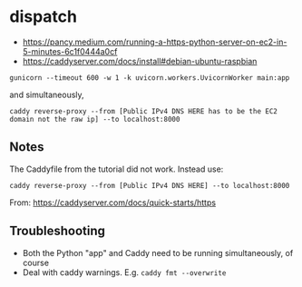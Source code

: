 # dispatch
* https://pancy.medium.com/running-a-https-python-server-on-ec2-in-5-minutes-6c1f0444a0cf
* https://caddyserver.com/docs/install#debian-ubuntu-raspbian

```
gunicorn --timeout 600 -w 1 -k uvicorn.workers.UvicornWorker main:app
```

and simultaneously,

```
caddy reverse-proxy --from [Public IPv4 DNS HERE has to be the EC2 domain not the raw ip] --to localhost:8000
```

## Notes
The Caddyfile from the tutorial did not work. Instead use:
```
caddy reverse-proxy --from [Public IPv4 DNS HERE] --to localhost:8000
```
From: https://caddyserver.com/docs/quick-starts/https

## Troubleshooting
* Both the Python "app" and Caddy need to be running simultaneously, of course
* Deal with caddy warnings. E.g. `caddy fmt --overwrite`

